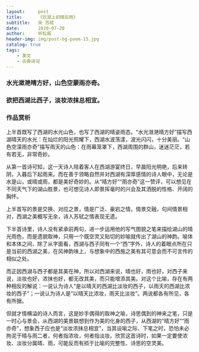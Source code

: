 ```yaml
---
layout:     post
title:      《饮湖上初晴后雨》
subtitle:   宋 苏轼
date:       2020-07-20
author:     听松阁
header-img: img/post-bg-poem-15.jpg
catalog: true
tags:
    - 美文
    - 古典诗词
---
```



### 水光潋滟晴方好，山色空蒙雨亦奇。
### 欲把西湖比西子，淡妆浓抹总相宜。


### 作品赏析
上半首既写了西湖的水光山色，也写了西湖的晴姿雨态。“水光潋滟晴方好”描写西湖晴天的水光：在灿烂的阳光照耀下，西湖水波荡漾，波光闪闪，十分美丽。“山色空濛雨亦奇”描写雨天的山色：在雨幕笼罩下，西湖周围的群山，迷迷茫茫，若有若无，非常奇妙。

从第一首诗可知，这一天诗人陪着客人在西湖游宴终日，早晨阳光明艳，后来转阴，入暮后下起雨来。而在善于领略自然并对西湖有深厚感情的诗人眼中，无论是水是山，或晴或雨，都是美好奇妙的。从“晴方好”“雨亦奇”这一赞评，可以想见在不同天气下的湖山胜景，也可想见诗人即景挥毫时的兴会及其洒脱的性格、开阔的胸怀。

上半首写的景是交换、对应之景，情是广泛、豪宕之情，情景交融，句间情景相对，西湖之美概写无余，诗人苏轼之情表现无遗。

下半首诗里，诗人没有紧承前两句，进一步运用他的写气图貌之笔来描绘湖山的晴光雨色，而是遗貌取神，只用一个既空灵又贴切的妙喻就传出了湖山的神韵。喻体和本体之间，除了从字面看，西湖与西子同有一个“西”字外，诗人的着眼点所在只是当前的西湖之美，在风神韵味上，与想象中的西施之美有其可意会而不可言传的相似之处。

而正因西湖与西子都是其美在神，所以对西湖来说，晴也好，雨也好，对西子来说，淡妆也好，浓抹也好，都无改其美，而只能增添其美。对这个比喻，存在有两种相反的解说：一说认为诗人“是以晴天的西湖比淡妆的西子，以雨天的西湖比浓妆的西子”；一说认为诗人是“以晴天比浓妆，雨天比淡妆”。两说都各有所见，各有所据。

但就才情横溢的诗人而言，这是妙手偶得的取神之喻，诗思偶到的神来之笔，只是一时心与景会，从西湖的美景联想到作为美的化身的西子，从西湖的“晴方好”“雨亦奇”，想象西子应也是“淡妆浓抹总相宜”，当其设喻之际、下笔之时，恐怕未必拘泥于晴与雨二者，何者指浓妆，何者指淡妆。欣赏这首诗时，如果一定要使浓妆、淡妆分属晴、雨，可能反而有损于比喻的完整性、诗思的空灵美。
